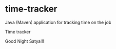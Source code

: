 # time-tracker
Java (Maven) application for tracking time on the job

Time tracker

Good Night Satya!!!
